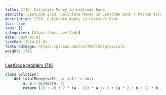 ```yaml
---
title: 1716. Calculate Money in Leetcode Bank
seoTitle: LeetCode 1716. Calculate Money in Leetcode Bank | Python solution and explanation
description: 1716. Calculate Money in Leetcode Bank
toc: true
tags: []
categories: [Algorithms, LeetCode]
date: 2024-01-01
lastMod: 2024-01-01
featuredImage: https://picsum.photos/700/155?grayscale
weight: 1716
---
```


[LeetCode problem 1716](https://leetcode.com/problems/calculate-money-in-leetcode-bank/)

```python
class Solution:
    def totalMoney(self, n: int) -> int:
        a, b = divmod(n, 7)
        return (28 + 28 + 7 * (a - 1)) * a // 2 + (a * 2 + b + 1) * b // 2

```
